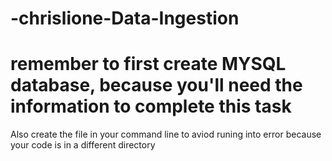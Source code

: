 # -chrislione-Data-Ingestion
# remember to first create MYSQL database, because you'll need the information to complete this task 
Also create the file in your command line to aviod runing into error because your code is in a different directory 
